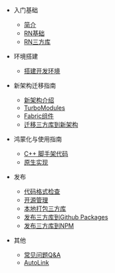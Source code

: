 <!-- _sidebar.md -->
- 入门基础

    - [简介](zh-cn/README.md)
    - [RN基础](zh-cn/base.md)
    - [RN三方库](zh-cn/third-party.md)

- 环境搭建
    - [搭建开发环境](zh-cn/environment.md)

- 新架构迁移指南
    - [新架构介绍](zh-cn/new-architecture.md)
    - [TurboModules](zh-cn/turbomodule.md)
    - [Fabric组件](zh-cn/fabric.md)
    - [迁移三方库到新架构](zh-cn/migration.md)
- 鸿蒙化与使用指南
    - [C++ 脚手架代码](zh-cn/cpp.md)
    - [原生实现](zh-cn/native.md)

- 发布
    - [代码格式检查](zh-cn/codelint.md)
    - [开源管理](zh-cn/open-source.md)
    - [本地打包三方库](zh-cn/tgz.md)
    - [发布三方库到Github Packages](zh-cn/github-package.md)
    - [发布三方库到NPM](zh-cn/npm.md)

- 其他
    - [常见问题Q&A](zh-cn/qa.md)
    - [AutoLink](zh-cn/autolink.md)

